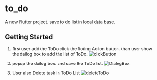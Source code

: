 # to_do

A new Flutter project.
save to do list in local data base.
## Getting Started
1. first user add the ToDo click the floting Action button. than user show the dailog box to add the list of ToDo.
![clickButton](https://github.com/Saurabh2513/ToDoList/assets/89311673/af1bd52f-4a2e-406e-93ec-e194173c2c2a)

2. popup the dailog box. and save the ToDo list.
![DialogBox](https://github.com/Saurabh2513/ToDoList/assets/89311673/4eb994d8-e84c-493c-ad13-268edaafacb6)

3. User also Delete task in ToDo List
![deleteToDo](https://github.com/Saurabh2513/ToDoList/assets/89311673/a2211cc1-a0b7-4436-9219-631967e785e9)
